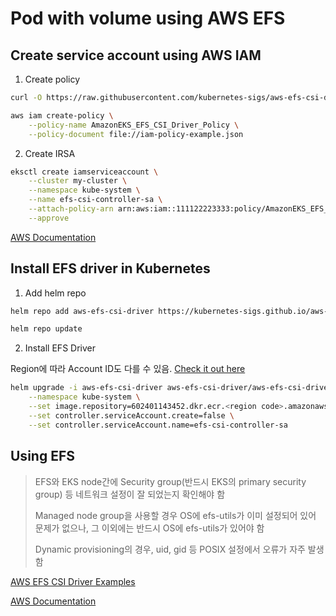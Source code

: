 # Pod with volume using AWS EFS

## Create service account using AWS IAM

1. Create policy 

```bash
curl -O https://raw.githubusercontent.com/kubernetes-sigs/aws-efs-csi-driver/master/docs/iam-policy-example.json

aws iam create-policy \
    --policy-name AmazonEKS_EFS_CSI_Driver_Policy \
    --policy-document file://iam-policy-example.json
```

2. Create IRSA
```bash
eksctl create iamserviceaccount \
    --cluster my-cluster \
    --namespace kube-system \
    --name efs-csi-controller-sa \
    --attach-policy-arn arn:aws:iam::111122223333:policy/AmazonEKS_EFS_CSI_Driver_Policy \
    --approve
```

[AWS Documentation](https://docs.aws.amazon.com/ko_kr/eks/latest/userguide/efs-csi.html#efs-create-iam-resources)

## Install EFS driver in Kubernetes

1. Add helm repo
```bash
helm repo add aws-efs-csi-driver https://kubernetes-sigs.github.io/aws-efs-csi-driver/

helm repo update
```

2. Install EFS Driver
  
Region에 따라 Account ID도 다를 수 있음. [Check it out here](https://marcus16-kang.github.io/aws-resources-example/Containers/EKS/12-using-efs/#:~:text=You%20should%20check,AWS%20Documentation)
```bash
helm upgrade -i aws-efs-csi-driver aws-efs-csi-driver/aws-efs-csi-driver \
    --namespace kube-system \
    --set image.repository=602401143452.dkr.ecr.<region code>.amazonaws.com/eks/aws-efs-csi-driver \
    --set controller.serviceAccount.create=false \
    --set controller.serviceAccount.name=efs-csi-controller-sa
```

## Using EFS

> EFS와 EKS node간에 Security group(반드시 EKS의 primary security group) 등 네트워크 설정이 잘 되었는지 확인해야 함
>
> Managed node group을 사용할 경우 OS에 efs-utils가 이미 설정되어 있어 문제가 없으나, 그 이외에는 반드시 OS에 efs-utils가 있어야 함
>
> Dynamic provisioning의 경우, uid, gid 등 POSIX 설정에서 오류가 자주 발생함

[AWS EFS CSI Driver Examples](https://github.com/kubernetes-sigs/aws-efs-csi-driver/tree/master/examples/kubernetes)

[AWS Documentation](https://docs.aws.amazon.com/eks/latest/userguide/efs-csi.html#efs-sample-app)